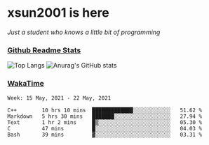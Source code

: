 # xsun2001 is here

*Just a student who knows a little bit of programming*

### [Github Readme Stats](https://github.com/anuraghazra/github-readme-stats)

![Top Langs](https://github-readme-stats.vercel.app/api/top-langs/?username=xsun2001&layout=compact&theme=radical) ![Anurag's GitHub stats](https://github-readme-stats.vercel.app/api?username=xsun2001&show_icons=true&theme=radical)

### [WakaTime](https://wakatime.com)

<!--START_SECTION:waka-->
```text
Week: 15 May, 2021 - 22 May, 2021

C++        10 hrs 10 mins  █████████████░░░░░░░░░░░░   51.62 % 
Markdown   5 hrs 30 mins   ███████░░░░░░░░░░░░░░░░░░   27.94 % 
Text       1 hr 2 mins     █▒░░░░░░░░░░░░░░░░░░░░░░░   05.30 % 
C          47 mins         █░░░░░░░░░░░░░░░░░░░░░░░░   04.03 % 
Bash       39 mins         ▓░░░░░░░░░░░░░░░░░░░░░░░░   03.31 % 
```
<!--END_SECTION:waka-->
